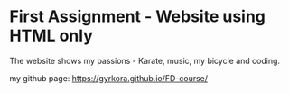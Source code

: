# First Assignment - Website using HTML only

The website shows my passions - Karate, music, my bicycle and coding.

my github page: https://gyrkora.github.io/FD-course/
